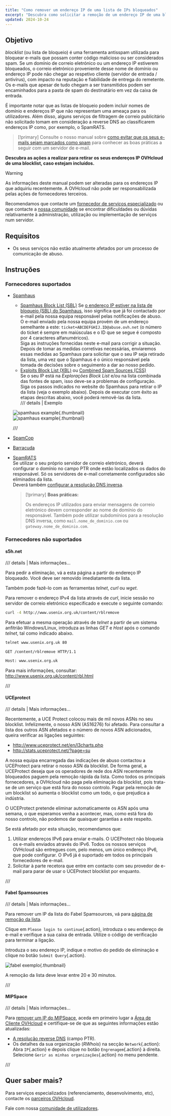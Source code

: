 ```yaml
---
title: "Como remover um endereço IP de uma lista de IPs bloqueados"
excerpt: "Descubra como solicitar a remoção de um endereço IP de uma blocklist se os seus serviços são afetados por fornecedores de antispam"
updated: 2024-10-24
---
```


## Objetivo

*blocklist* (ou lista de bloqueio) é uma ferramenta antisspam utilizada para bloquear e-mails que possam conter código malicioso ou ser considerados spam. Se um domínio de correio eletrónico ou um endereço IP estiverem bloqueados, o correio eletrónico proveniente desse nome de domínio ou endereço IP pode não chegar ao respetivo cliente (servidor de entrada / antivírus), com impacto na reputação e fiabilidade de entrega do remetente. Os e-mails que apesar de tudo chegam a ser transmitidos podem ser encaminhados para a pasta de spam do destinatário em vez da caixa de entrada.

É importante notar que as listas de bloqueio podem incluir nomes de domínio e endereços IP que não representam uma ameaça para os utilizadores. Além disso, alguns serviços de filtragem de correio publicitário não solicitado tomam em consideração a reverse DNS ao classificarem endereços IP como, por exemplo, o SpamRATS.

> [!primary]
> Consulte o nosso manual sobre [como evitar que os seus e-mails sejam marcados como spam](/pages/bare_metal_cloud/dedicated_servers/mail_sending_optimization) para conhecer as boas práticas a seguir com um servidor de e-mail.
>

**Descubra as ações a realizar para retirar os seus endereços IP OVHcloud de uma blocklist, caso estejam incluídos.**

> [!warning]
> As informações deste manual podem ser alteradas para os endereços IP que adquiriu recentemente. A OVHcloud não pode ser responsabilizada pelas ações de fornecedores terceiros.
>
> Recomendamos que contacte um [fornecedor de serviços especializado](/links/partner) ou que contacte a [nossa comunidade](/links/community) se encontrar dificuldades ou dúvidas relativamente à administração, utilização ou implementação de serviços num servidor.
>

## Requisitos

- Os seus serviços não estão atualmente afetados por um processo de comunicação de abuso.

## Instruções

### Fornecedores suportados

- [Spamhaus](https://check.spamhaus.org/)

    - [Spamhaus Block List (SBL)](https://www.spamhaus.org/blocklists/spamhaus-blocklist/)
    Se [o endereço IP estiver na lista de bloqueio (SBL) do Spamhaus](https://check.spamhaus.org/sbl/listings/ovh.net/), isso significa que já foi contactado por e-mail pela nossa equipa responsável pelas notificações de abuso.<br>
    O e-mail enviado pela nossa equipa provém de um endereço semelhante a este: `ticket+ABCDEFGHIJ.ID@abuse.ovh.net` (o número do ticket é sempre em maiúsculas e o ID que se segue é composto por 4 caracteres alfanuméricos).<br>
    Siga as instruções fornecidas neste e-mail para corrigir a situação. Depois de tomar as medidas corretivas necessárias, enviaremos essas medidas ao Spamhaus para solicitar que o seu IP seja retirado da lista, uma vez que o Spamhaus é o único responsável pela tomada de decisões sobre o seguimento a dar ao nosso pedido.
    - [Exploits Block List (XBL)](https://www.spamhaus.org/blocklists/exploits-blocklist/) ou [Combined Spam Sources (CSS)](https://www.spamhaus.org/blocklists/combined-spam-sources/)  
    Se o seu IP está na *Explorações Block List* e/ou na lista combinada das fontes de spam, isso deve-se a problemas de configuração. Siga os passos indicados no website do Spamhaus para retirar o IP da lista (veja o exemplo abaixo). Depois de executar com êxito as etapas descritas abaixo, você poderá removê-las da lista.  
    /// details | Exemplo
    
    ![spamhaus example](images/blocklist1.png){.thumbnail}  
    ![spamhaus example](images/blocklist2.png){.thumbnail}

    ///

- [SpamCop](https://www.spamcop.net/bl.shtml)

- [Barracuda](https://www.barracudacentral.org/lookups)

- [SpamRATS](https://spamrats.com/lookup.php)  
    Se utilizar o seu próprio servidor de correio eletrónico, deverá configurar o domínio no campo PTR onde estão localizados os dados do responsável. Só os servidores de e-mail corretamente configurados são eliminados da lista.  
    Deverá também [configurar a resolução DNS inversa](/pages/bare_metal_cloud/virtual_private_servers/configuring-reverse-dns).
    
    > [!primary]
    > **Boas práticas:**
    >
    > Os endereços IP utilizados para enviar mensagens de correio eletrónico devem corresponder ao nome de domínio do responsável. Também pode utilizar subdomínios para a resolução DNS inversa, como `mail.nome_de_dominio.com` ou `gateway.nome_de_dominio.com`.

### Fornecedores não suportados

#### s5h.net

/// details | Mais informações...

Para pedir a eliminação, vá a esta página a partir do endereço IP bloqueado. Você deve ser removido imediatamente da lista.

Também pode fazê-lo com as ferramentas *telnet*, *curl* ou *wget*.

Para remover o endereço IPv4 da lista através de *curl*, inicie sessão no servidor de correio eletrónico especificado e execute o seguinte comando:

```bash
curl -4 http://www.usenix.org.uk/content/rblremove
```

Para efetuar a mesma operação através de *telnet* a partir de um sistema anfitrião Windows/Linux, introduza as linhas *GET* e *Host* após o comando *telnet*, tal como indicado abaixo.

```bash
telnet www.usenix.org.uk 80
```

```bash
GET /content/rblremove HTTP/1.1
```

```bash
Host: www.usenix.org.uk
```

Para mais informações, consultar: <http://www.usenix.org.uk/content/rbl.html>

///

#### UCEprotect

/// details | Mais informações...

Recentemente, a UCE Protect colocou mais de mil novos ASNs no seu blocklist. Infelizmente, o nosso ASN (AS16276) foi afetado. Para consultar a lista dos outros ASN afetados e o número de novos ASN adicionados, queira verificar as ligações seguintes:

- http://www.uceprotect.net/en/l3charts.php
- http://stats.uceprotect.net/?page=su

A nossa equipa encarregada das indicações de abuso contactou a UCEProtect para retirar o nosso ASN da blocklist. De forma geral, a UCEProtect deseja que os operadores de rede dos ASN recentemente bloqueados paguem pela remoção rápida da lista. Como todos os principais fornecedores, a OVHcloud não paga pela eliminação da blocklist, pois trata-se de um serviço que está fora do nosso controlo. Pagar pela remoção de um blocklist só aumenta o blocklist como um todo, o que prejudica a indústria.

O UCEProtect pretende eliminar automaticamente os ASN após uma semana, o que esperamos venha a acontecer, mas, como está fora do nosso controlo, não podemos dar quaisquer garantias a este respeito.

Se está afetado por esta situação, recomendamos que:

1. Utilizar endereços IPv6 para enviar e-mails. O UCEProtect não bloqueia os e-mails enviados através do IPv6. Todos os nossos serviços OVHcloud são entregues com, pelo menos, um único endereço IPv6, que pode configurar. O IPv6 já é suportado em todos os principais fornecedores de e-mail.
2. Solicitar à parte recetora que entre em contacto com seu provedor de e-mail para parar de usar o UCEProtect blocklist por enquanto.

///

#### Fabel Spamsources

/// details | Mais informações...

Para remover um IP da lista do Fabel Spamsources, vá para [página de remoção da lista](https://www.spamsources.fabel.dk/delist).

Clique em `Please login to continue`{.action}, introduza o seu endereço de e-mail e verifique a sua caixa de entrada. Utilize o código de verificação para terminar a ligação.

Introduza o seu endereço IP, indique o motivo do pedido de eliminação e clique no botão `Submit Query`{.action}.

![fabel exemplo](images/blocklist3.png){.thumbnail}

A remoção da lista deve levar entre 20 e 30 minutos.

///

#### MIPSpace

/// details | Mais informações...

Para [remover um IP do MIPSpace](https://www.mipspace.com/remove.php), aceda em primeiro lugar a [Área de Cliente OVHcloud](/links/manager) e certifique-se de que as seguintes informações estão atualizadas:

- [A resolução reverse DNS](/pages/bare_metal_cloud/virtual_private_servers/configuring-reverse-dns) (campo PTR).
- Os detalhes da sua organização (*RWhois*) na secção `Network`{.action}: Abra `IP`{.action} e depois clique no botão `Engrenagem`{.action} à direita. Selecione `Gerir as minhas organizações`{.action} no menu pendente.

///

## Quer saber mais?

Para serviços especializados (referenciamento, desenvolvimento, etc), contacte os [parceiros OVHcloud](/links/partner).

Fale com nossa [comunidade de utilizadores](/links/community).